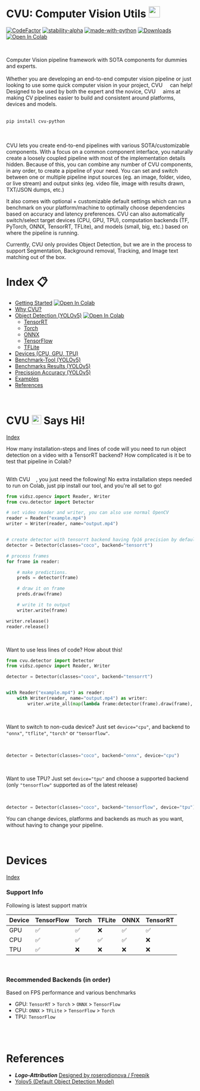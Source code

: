 # CVU: Computer Vision Utils <img src="https://raw.githubusercontent.com/BlueMirrors/cvu/master/static/logo.png" width="30"> 

[![CodeFactor](https://www.codefactor.io/repository/github/bluemirrors/cvu/badge?s=700eb6a402321377322a7f4c15ebf99055e0c299)](https://www.codefactor.io/repository/github/bluemirrors/cvu) [![stability-alpha](https://img.shields.io/badge/stability-alpha-f4d03f.svg)](https://github.com/mkenney/software-guides/blob/master/STABILITY-BADGES.md#alpha)
[![made-with-python](https://img.shields.io/badge/Made%20with-Python-1f425f.svg)](https://www.python.org/) [![Downloads](https://pepy.tech/badge/cvu-python)](https://pepy.tech/project/cvu-python) [![Open In Colab](https://colab.research.google.com/assets/colab-badge.svg)](https://colab.research.google.com/drive/1FvebFw40Bm0bUHWCgS0-iuYp8AKLIfSh?usp=sharing)


<br>

Computer Vision pipeline framework with SOTA components for dummies and experts.<br><br>
Whether you are developing an end-to-end computer vision pipeline or just looking to use some quick computer vision in your project, CVU <img src="https://raw.githubusercontent.com/BlueMirrors/cvu/master/static/logo.png" width="12"> can help! Designed to be used by both the expert and the novice, CVU <img src="https://raw.githubusercontent.com/BlueMirrors/cvu/master/static/logo.png" width="12"> aims at making CV pipelines easier to build and consistent around platforms, devices and models.<br><br>



```bash
pip install cvu-python
```

<br><br>
CVU lets you create end-to-end pipelines with various SOTA/customizable components. With a focus on a common component interface, you naturally create a loosely coupled pipeline with most of the implementation details hidden. Because of this, you can combine any number of CVU components, in any order, to create a pipeline of your need. You can set and switch between one or multiple pipeline input sources (eg. an image, folder,  video, or live stream) and output sinks (eg. video file, image with results drawn, TXT/JSON dumps, etc.) 


It also comes with optional + customizable default settings which can run a benchmark on your platform/machine to optimally choose dependencies based on accuracy and latency preferences. CVU can also automatically switch/select target devices (CPU, GPU, TPU), computation backends (TF, PyTorch, ONNX, TensorRT, TFLite), and models (small, big, etc.) based on where the pipeline is running. 

Currently, CVU only provides Object Detection, but we are in the process to support Segmentation, Background removal, Tracking, and Image text matching out of the box.  

# Index 📋

- [Getting Started](#cvu--says-hi) [![Open In Colab](https://colab.research.google.com/assets/colab-badge.svg)](https://colab.research.google.com/drive/1FvebFw40Bm0bUHWCgS0-iuYp8AKLIfSh?usp=sharing)
- [Why CVU?](https://github.com/BlueMirrors/cvu/wiki)
- [Object Detection (YOLOv5)](https://github.com/BlueMirrors/cvu/wiki/YOLOv5-object-detection) [![Open In Colab](https://colab.research.google.com/assets/colab-badge.svg)](https://colab.research.google.com/drive/1FvebFw40Bm0bUHWCgS0-iuYp8AKLIfSh?usp=sharing)
  - [TensorRT](https://github.com/BlueMirrors/cvu/wiki/YOLOv5-TensorRT)
  - [Torch](https://github.com/BlueMirrors/cvu/wiki/YOLOv5-Torch)
  - [ONNX](https://github.com/BlueMirrors/cvu/wiki/YOLOv5-ONNX)
  - [TensorFlow](https://github.com/BlueMirrors/cvu/wiki/YOLOv5-TensorFlow)
  - [TFLite](https://github.com/BlueMirrors/cvu/wiki/YOLOv5-TFLite)
- [Devices (CPU, GPU, TPU)](#devices)
- [Benchmark-Tool (YOLOv5)](https://github.com/BlueMirrors/cvu/wiki/Benchmark-tool)
- [Benchmarks Results (YOLOv5)](https://github.com/BlueMirrors/cvu/wiki/YOLOv5-benchmarking)
- [Precission Accuracy (YOLOv5)](https://github.com/BlueMirrors/cvu/wiki/YOLOv5-object-detection#precission-accuracy-yolov5)
- [Examples](https://github.com/BlueMirrors/cvu/tree/master/examples)
- [References](#references)

<br>

# CVU <img src="https://raw.githubusercontent.com/BlueMirrors/cvu/master/static/logo.png" width="25"> Says Hi!

[Index](#index-)


How many installation-steps and lines of code will you need to run object detection on a video with a TensorRT backend? How complicated is it be to test that pipeline in Colab?<br><br>

With CVU <img src="https://raw.githubusercontent.com/BlueMirrors/cvu/master/static/logo.png" width="12">, you just need the following! No extra installation steps needed to run on Colab, just pip install our tool, and you're all set to go!<br>

```python
from vidsz.opencv import Reader, Writer
from cvu.detector import Detector

# set video reader and writer, you can also use normal OpenCV
reader = Reader("example.mp4")
writer = Writer(reader, name="output.mp4")


# create detector with tensorrt backend having fp16 precision by default
detector = Detector(classes="coco", backend="tensorrt")

# process frames
for frame in reader:

    # make predictions.
    preds = detector(frame)

    # draw it on frame
    preds.draw(frame)

    # write it to output
    writer.write(frame)

writer.release()
reader.release()

```

<br>

Want to use less lines of code? How about this! <br>

```python
from cvu.detector import Detector
from vidsz.opencv import Reader, Writer

detector = Detector(classes="coco", backend="tensorrt")


with Reader("example.mp4") as reader:
    with Writer(reader, name="output.mp4") as writer:
        writer.write_all(map(lambda frame:detector(frame).draw(frame), reader))
```

<br>

Want to switch to non-cuda device? Just set `device="cpu"`, and backend to `"onnx"`, `"tflite"`, `"torch"` or `"tensorflow"`.

<br>

```python
detector = Detector(classes="coco", backend="onnx", device="cpu")
```

<br>

Want to use TPU? Just set `device="tpu"` and choose a supported backend (only `"tensorflow"` supported as of the latest release)

<br>

```python
detector = Detector(classes="coco", backend="tensorflow", device="tpu")
```

You can change devices, platforms and backends as much as you want, without having to change your pipeline.

<br>

# Devices

[Index](#index-)

### Support Info

Following is latest support matrix

| Device | TensorFlow | Torch | TFLite | ONNX | TensorRT |
| ------ | ---------- | ----- | ------ | ---- | -------- |
| GPU    | ✅         | ✅    | ❌     | ✅   | ✅       |
| CPU    | ✅         | ✅    | ✅     | ✅   | ❌       |
| TPU    | ✅         | ❌    | ❌     | ❌   | ❌       |

<br>

### Recommended Backends (in order)

Based on FPS performance and various benchmarks

- GPU: `TensorRT` > `Torch` > `ONNX` > `TensorFlow`
- CPU: `ONNX` > `TFLite` > `TensorFlow` > `Torch`
- TPU: `TensorFlow`

<br><br>

# References

- **_Logo-Attribution_**
  <a href="http://www.freepik.com">Designed by roserodionova / Freepik</a>
- [Yolov5 (Default Object Detection Model)](https://github.com/ultralytics/yolov5)
